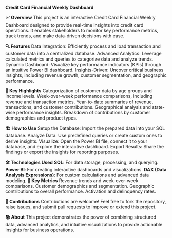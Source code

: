**Credit Card Financial Weekly Dashboard**

**📈 Overview**
This project is an interactive Credit Card Financial Weekly Dashboard designed to provide real-time insights into credit card operations. It enables stakeholders to monitor key performance metrics, track trends, and make data-driven decisions with ease.

**🔍 Features**
Data Integration: Efficiently process and load transaction and customer data into a centralized database.
Advanced Analytics: Leverage calculated metrics and queries to categorize data and analyze trends.
Dynamic Dashboard: Visualize key performance indicators (KPIs) through an intuitive Power BI dashboard.
Insights-Driven: Uncover critical business insights, including revenue growth, customer segmentation, and geographic performance.

**🚀 Key Highlights**
Categorization of customer data by age groups and income levels.
Week-over-week performance comparisons, including revenue and transaction metrics.
Year-to-date summaries of revenue, transactions, and customer contributions.
Geographical analysis and state-wise performance insights.
Breakdown of contributions by customer demographics and product types.

**🏗️ How to Use**
Setup the Database:
Import the prepared data into your SQL database.
Analyze Data:
Use predefined queries or create custom ones to derive insights.
Visualize:
Open the Power BI file, connect it to your database, and explore the interactive dashboard.
Export Results:
Share the findings or export the insights for reporting purposes.

**🛠️ Technologies Used**
**SQL**: For data storage, processing, and querying.
**Power BI**: For creating interactive dashboards and visualizations.
**DAX (Data Analysis Expressions)**: For custom calculations and advanced data modeling.
**📌 Key Metrics**
Revenue trends and week-over-week comparisons.
Customer demographics and segmentation.
Geographic contributions to overall performance.
Activation and delinquency rates.

**🤝 Contributions**
Contributions are welcome! Feel free to fork the repository, raise issues, and submit pull requests to improve or extend this project.

**📚 About**
This project demonstrates the power of combining structured data, advanced analytics, and intuitive visualizations to provide actionable insights for business operations.
